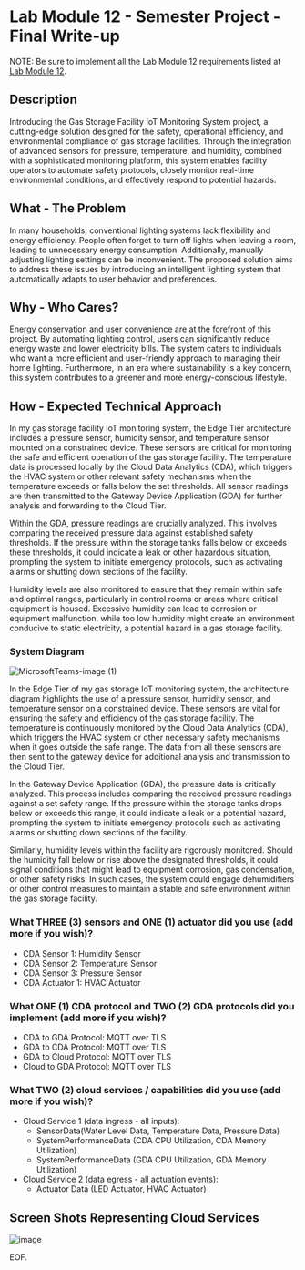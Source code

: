 # Lab Module 12 - Semester Project - Final Write-up

NOTE: Be sure to implement all the Lab Module 12 requirements listed at [Lab Module 12](https://github.com/orgs/programming-the-iot/projects/1#column-10488565).


## Description

Introducing the Gas Storage Facility IoT Monitoring System project, a cutting-edge solution designed for the safety, operational efficiency, and environmental compliance of gas storage facilities. Through the integration of advanced sensors for pressure, temperature, and humidity, combined with a sophisticated monitoring platform, this system enables facility operators to automate safety protocols, closely monitor real-time environmental conditions, and effectively respond to potential hazards.



## What - The Problem 

In many households, conventional lighting systems lack flexibility and energy efficiency. People often forget to turn off lights when leaving a room, leading to unnecessary energy consumption. Additionally, manually adjusting lighting settings can be inconvenient. The proposed solution aims to address these issues by introducing an intelligent lighting system that automatically adapts to user behavior and preferences.

## Why - Who Cares? 

Energy conservation and user convenience are at the forefront of this project. By automating lighting control, users can significantly reduce energy waste and lower electricity bills. The system caters to individuals who want a more efficient and user-friendly approach to managing their home lighting. Furthermore, in an era where sustainability is a key concern, this system contributes to a greener and more energy-conscious lifestyle.



## How - Expected Technical Approach

In my gas storage facility IoT monitoring system, the Edge Tier architecture includes a pressure sensor, humidity sensor, and temperature sensor mounted on a constrained device. These sensors are critical for monitoring the safe and efficient operation of the gas storage facility. The temperature data is processed locally by the Cloud Data Analytics (CDA), which triggers the HVAC system or other relevant safety mechanisms when the temperature exceeds or falls below the set thresholds. All sensor readings are then transmitted to the Gateway Device Application (GDA) for further analysis and forwarding to the Cloud Tier.

Within the GDA, pressure readings are crucially analyzed. This involves comparing the received pressure data against established safety thresholds. If the pressure within the storage tanks falls below or exceeds these thresholds, it could indicate a leak or other hazardous situation, prompting the system to initiate emergency protocols, such as activating alarms or shutting down sections of the facility.

Humidity levels are also monitored to ensure that they remain within safe and optimal ranges, particularly in control rooms or areas where critical equipment is housed. Excessive humidity can lead to corrosion or equipment malfunction, while too low humidity might create an environment conducive to static electricity, a potential hazard in a gas storage facility.


### System Diagram

![MicrosoftTeams-image (1)](https://github.com/mondalso/piot-java-components/assets/124481330/dc99ab10-268e-4637-8672-c76dfadda903)

In the Edge Tier of my gas storage IoT monitoring system, the architecture diagram highlights the use of a pressure sensor, humidity sensor, and temperature sensor on a constrained device. These sensors are vital for ensuring the safety and efficiency of the gas storage facility. The temperature is continuously monitored by the Cloud Data Analytics (CDA), which triggers the HVAC system or other necessary safety mechanisms when it goes outside the safe range. The data from all these sensors are then sent to the gateway device for additional analysis and transmission to the Cloud Tier.

In the Gateway Device Application (GDA), the pressure data is critically analyzed. This process includes comparing the received pressure readings against a set safety range. If the pressure within the storage tanks drops below or exceeds this range, it could indicate a leak or a potential hazard, prompting the system to initiate emergency protocols such as activating alarms or shutting down sections of the facility.

Similarly, humidity levels within the facility are rigorously monitored. Should the humidity fall below or rise above the designated thresholds, it could signal conditions that might lead to equipment corrosion, gas condensation, or other safety risks. In such cases, the system could engage dehumidifiers or other control measures to maintain a stable and safe environment within the gas storage facility.

### What THREE (3) sensors and ONE (1) actuator did you use (add more if you wish)?

- CDA Sensor 1: Humidity Sensor 
- CDA Sensor 2: Temperature Sensor 
- CDA Sensor 3: Pressure Sensor 
- CDA Actuator 1: HVAC Actuator

### What ONE (1) CDA protocol and TWO (2) GDA protocols did you implement (add more if you wish)?

- CDA to GDA Protocol: MQTT over TLS
- GDA to CDA Protocol: MQTT over TLS
- GDA to Cloud Protocol: MQTT over TLS
- Cloud to GDA Protocol: MQTT over TLS

### What TWO (2) cloud services / capabilities did you use (add more if you wish)?

- Cloud Service 1 (data ingress - all inputs):
	- SensorData(Water Level Data, Temperature Data, Pressure Data)
	- SystemPerformanceData (CDA CPU Utilization, CDA Memory Utilization)
	- SystemPerformanceData (GDA CPU Utilization, GDA Memory Utilization)
- Cloud Service 2 (data egress - all actuation events):
	- Actuator Data (LED Actuator, HVAC Actuator)



## Screen Shots Representing Cloud Services

![image](https://github.com/mondalso/piot-java-components/assets/124481330/017fadb7-3381-4d0f-833e-3e74e60e4791)



EOF.
